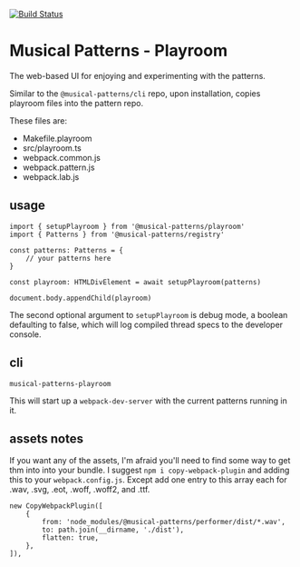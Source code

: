 [![Build Status](https://travis-ci.com/MusicalPatterns/playroom.svg?branch=master)](https://travis-ci.com/MusicalPatterns/playroom)

# Musical Patterns - Playroom

The web-based UI for enjoying and experimenting with the patterns.

Similar to the `@musical-patterns/cli` repo, upon installation, copies playroom files into the pattern repo.

These files are:

- Makefile.playroom
- src/playroom.ts
- webpack.common.js
- webpack.pattern.js
- webpack.lab.js

## usage

```
import { setupPlayroom } from '@musical-patterns/playroom'
import { Patterns } from '@musical-patterns/registry'

const patterns: Patterns = {
	// your patterns here
}

const playroom: HTMLDivElement = await setupPlayroom(patterns)

document.body.appendChild(playroom)

```

The second optional argument to `setupPlayroom` is debug mode, a boolean defaulting to false, which will log compiled thread specs to the developer console.

## cli

```
musical-patterns-playroom
```

This will start up a `webpack-dev-server` with the current patterns running in it.

## assets notes

If you want any of the assets, I'm afraid you'll need to find some way to get thm into into your bundle.
I suggest `npm i copy-webpack-plugin` and adding this to your `webpack.config.js`.
Except add one entry to this array each for .wav, .svg, .eot, .woff, .woff2, and .ttf.

```
new CopyWebpackPlugin([
	{
		from: 'node_modules/@musical-patterns/performer/dist/*.wav',
		to: path.join(__dirname, './dist'),
		flatten: true,
	},
]),
```
